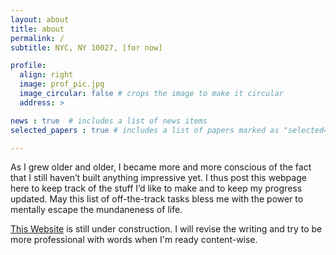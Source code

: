 ```yaml
---
layout: about
title: about
permalink: /
subtitle: NYC, NY 10027, [for now]

profile:
  align: right
  image: prof_pic.jpg
  image_circular: false # crops the image to make it circular
  address: >

news : true  # includes a list of news items
selected_papers : true # includes a list of papers marked as "selected={true}"

---
```


As I grew older and older, I became more and more conscious of the fact that I still haven’t built anything impressive yet. I thus post this webpage here to keep track of the stuff I’d like to make and to keep my progress updated. May this list of off-the-track tasks bless me with the power to mentally escape the mundaneness of life.

[This Website](https://zoewhat.github.io/) is still under construction. I will revise the writing and try to be more professional with words when I'm ready content-wise.

